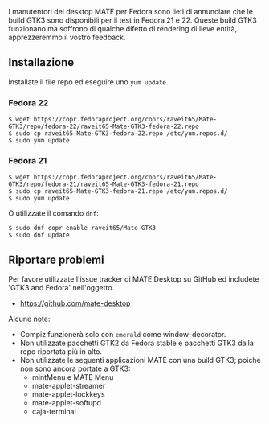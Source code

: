 <!--
.. link:
.. description:
.. tags: Releases,Fedora
.. date: 2015-06-11 22:30:30
.. title: MATE 1.10 con GTK3 per Fedora 21 e 22
.. slug: 2015-06-11-mate-1-10-with-gtk3-for-fedora-21-22
.. author: Wolfgang Ulbrich
-->

I manutentori del desktop MATE per Fedora sono lieti di annunciare che le build GTK3 sono disponibili per il test in Fedora 21 e 22. Queste build GTK3
funzionano ma soffrono di qualche difetto di rendering di lieve entità, apprezzeremmo il vostro feedback.

## Installazione

Installate il file repo ed eseguire uno `yum update`.

### Fedora 22

    $ wget https://copr.fedoraproject.org/coprs/raveit65/Mate-GTK3/repo/fedora-22/raveit65-Mate-GTK3-fedora-22.repo
    $ sudo cp raveit65-Mate-GTK3-fedora-22.repo /etc/yum.repos.d/
    $ sudo yum update

### Fedora 21

    $ wget https://copr.fedoraproject.org/coprs/raveit65/Mate-GTK3/repo/fedora-21/raveit65-Mate-GTK3-fedora-21.repo
    $ sudo cp raveit65-Mate-GTK3-fedora-21.repo /etc/yum.repos.d/
    $ sudo yum update

O utilizzate il comando `dnf`: 

    $ sudo dnf copr enable raveit65/Mate-GTK3
    $ sudo dnf update

## Riportare problemi

Per favore utilizzate l'issue tracker di MATE Desktop su GitHub ed includete 'GTK3 and Fedora' nell'oggetto.

  * https://github.com/mate-desktop

Alcune note:

  * Compiz funzionerà solo con `emerald` come window-decorator.
  * Non utilizzate pacchetti GTK2 da Fedora stable e pacchetti GTK3 dalla
  repo riportata più in alto.
  * Non utilizzate le seguenti applicazioni MATE con una build GTK3; poiché non sono ancora portate a GTK3:
    * mintMenu e MATE Menu
    * mate-applet-streamer
    * mate-applet-lockkeys
    * mate-applet-softupd
    * caja-terminal
